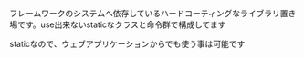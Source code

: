 フレームワークのシステムへ依存しているハードコーティングなライブラリ置き場です。use出来ないstaticなクラスと命令群で構成してます

staticなので、ウェブアプリケーションからでも使う事は可能です
